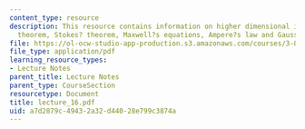 ```yaml
---
content_type: resource
description: This resource contains information on higher dimensional integrals, divergence
  theorem, Stokes? theorem, Maxwell?s equations, Ampere?s law and Gauss? law.
file: https://ol-ocw-studio-app-production.s3.amazonaws.com/courses/3-016-mathematics-for-materials-scientists-and-engineers-fall-2005/a7d2879c49432a32d44028e799c3874a_lecture_16.pdf
file_type: application/pdf
learning_resource_types:
- Lecture Notes
parent_title: Lecture Notes
parent_type: CourseSection
resourcetype: Document
title: lecture_16.pdf
uid: a7d2879c-4943-2a32-d440-28e799c3874a
---
```

